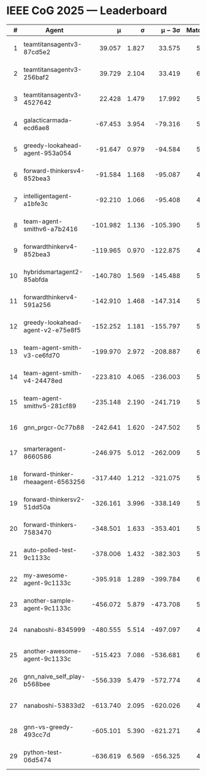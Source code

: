 # IEEE CoG 2025 — Leaderboard

| # | Agent | μ | σ | μ − 3σ | Matches | Updated |
|---:|---|---:|---:|---:|---:|---|
| 1 | teamtitansagentv3-87cd5e2 | 39.057 | 1.827 | 33.575 | 5832 | 2025-08-19 08:42 |
| 2 | teamtitansagentv3-256baf2 | 39.729 | 2.104 | 33.419 | 6048 | 2025-08-19 08:42 |
| 3 | teamtitansagentv3-4527642 | 22.428 | 1.479 | 17.992 | 5656 | 2025-08-19 08:42 |
| 4 | galacticarmada-ecd6ae8 | -67.453 | 3.954 | -79.316 | 5780 | 2025-08-19 08:42 |
| 5 | greedy-lookahead-agent-953a054 | -91.647 | 0.979 | -94.584 | 5488 | 2025-08-19 08:42 |
| 6 | forward-thinkersv4-852bea3 | -91.584 | 1.168 | -95.087 | 4943 | 2025-08-19 08:42 |
| 7 | intelligentagent-a1bfe3c | -92.210 | 1.066 | -95.408 | 4576 | 2025-08-19 08:42 |
| 8 | team-agent-smithv6-a7b2416 | -101.982 | 1.136 | -105.390 | 5680 | 2025-08-19 08:42 |
| 9 | forwardthinkerv4-852bea3 | -119.965 | 0.970 | -122.875 | 4630 | 2025-08-19 08:42 |
| 10 | hybridsmartagent2-85abfda | -140.780 | 1.569 | -145.488 | 5422 | 2025-08-19 08:42 |
| 11 | forwardthinkerv4-591a256 | -142.910 | 1.468 | -147.314 | 5135 | 2025-08-19 08:42 |
| 12 | greedy-lookahead-agent-v2-e75e8f5 | -152.252 | 1.181 | -155.797 | 5848 | 2025-08-19 08:42 |
| 13 | team-agent-smith-v3-ce6fd70 | -199.970 | 2.972 | -208.887 | 6286 | 2025-08-19 08:42 |
| 14 | team-agent-smith-v4-24478ed | -223.810 | 4.065 | -236.003 | 5926 | 2025-08-19 08:42 |
| 15 | team-agent-smithv5-281cf89 | -235.148 | 2.190 | -241.719 | 5900 | 2025-08-19 08:42 |
| 16 | gnn_prgcr-0c77b88 | -242.641 | 1.620 | -247.502 | 5550 | 2025-08-19 08:42 |
| 17 | smarteragent-8660586 | -246.975 | 5.012 | -262.009 | 5012 | 2025-08-19 08:42 |
| 18 | forward-thinker-rheaagent-6563256 | -317.440 | 1.212 | -321.075 | 5262 | 2025-08-19 08:42 |
| 19 | forward-thinkersv2-51dd50a | -326.161 | 3.996 | -338.149 | 5982 | 2025-08-19 08:42 |
| 20 | forward-thinkers-7583470 | -348.501 | 1.633 | -353.401 | 5240 | 2025-08-19 08:42 |
| 21 | auto-polled-test-9c1133c | -378.006 | 1.432 | -382.303 | 5400 | 2025-08-19 08:42 |
| 22 | my-awesome-agent-9c1133c | -395.918 | 1.289 | -399.784 | 6120 | 2025-08-19 08:42 |
| 23 | another-sample-agent-9c1133c | -456.072 | 5.879 | -473.708 | 5760 | 2025-08-19 08:42 |
| 24 | nanaboshi-8345999 | -480.555 | 5.514 | -497.097 | 4920 | 2025-08-19 08:42 |
| 25 | another-awesome-agent-9c1133c | -515.423 | 7.086 | -536.681 | 6360 | 2025-08-19 08:42 |
| 26 | gnn_naive_self_play-b568bee | -556.339 | 5.479 | -572.774 | 4700 | 2025-08-19 08:42 |
| 27 | nanaboshi-53833d2 | -613.740 | 2.095 | -620.026 | 4320 | 2025-08-19 08:42 |
| 28 | gnn-vs-greedy-493cc7d | -605.101 | 5.390 | -621.271 | 4780 | 2025-08-19 08:42 |
| 29 | python-test-06d5474 | -636.619 | 6.569 | -656.325 | 4690 | 2025-08-19 08:42 |
